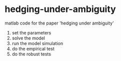 # hedging-under-ambiguity
matlab code for the paper 'hedging under ambiguity'
1. set the parameters
2. solve the model
3. run the model simulation
4. do the empirical test
5. do the robust tests
